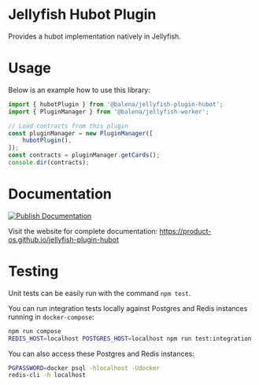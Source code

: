 # Jellyfish Hubot Plugin

Provides a hubot implementation natively in Jellyfish.

# Usage

Below is an example how to use this library:

```typescript
import { hubotPlugin } from '@balena/jellyfish-plugin-hubot';
import { PluginManager } from '@balena/jellyfish-worker';

// Load contracts from this plugin
const pluginManager = new PluginManager([
	hubotPlugin(),
]);
const contracts = pluginManager.getCards();
console.dir(contracts);
```

# Documentation

[![Publish Documentation](https://github.com/product-os/jellyfish-plugin-hubot/actions/workflows/publish-docs.yml/badge.svg)](https://github.com/product-os/jellyfish-plugin-hubot/actions/workflows/publish-docs.yml)

Visit the website for complete documentation: https://product-os.github.io/jellyfish-plugin-hubot

# Testing

Unit tests can be easily run with the command `npm test`.

You can run integration tests locally against Postgres and Redis instances running in `docker-compose`:
```bash
npm run compose
REDIS_HOST=localhost POSTGRES_HOST=localhost npm run test:integration
```

You can also access these Postgres and Redis instances:
```bash
PGPASSWORD=docker psql -hlocalhost -Udocker
redis-cli -h localhost
```
